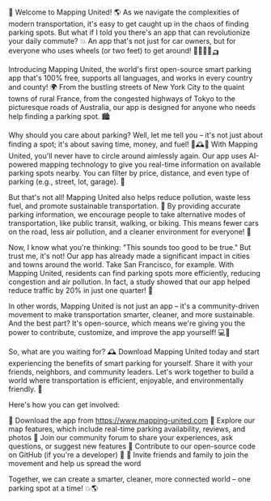 🎉 Welcome to Mapping United! 🌎 As we navigate the complexities of modern transportation, it's easy to get caught up in the chaos of finding parking spots. But what if I told you there's an app that can revolutionize your daily commute? 💥 An app that's not just for car owners, but for everyone who uses wheels (or two feet) to get around! 🚗🚌🏃‍♂️🛺

Introducing Mapping United, the world's first open-source smart parking app that's 100% free, supports all languages, and works in every country and county! 🌍 From the bustling streets of New York City to the quaint towns of rural France, from the congested highways of Tokyo to the picturesque roads of Australia, our app is designed for anyone who needs help finding a parking spot. 🏙️

Why should you care about parking? Well, let me tell you – it's not just about finding a spot; it's about saving time, money, and fuel! 💸🕰️💪 With Mapping United, you'll never have to circle around aimlessly again. Our app uses AI-powered mapping technology to give you real-time information on available parking spots nearby. You can filter by price, distance, and even type of parking (e.g., street, lot, garage). 📍

But that's not all! Mapping United also helps reduce pollution, waste less fuel, and promote sustainable transportation. 🌟 By providing accurate parking information, we encourage people to take alternative modes of transportation, like public transit, walking, or biking. This means fewer cars on the road, less air pollution, and a cleaner environment for everyone! 🌿

Now, I know what you're thinking: "This sounds too good to be true." But trust me, it's not! Our app has already made a significant impact in cities and towns around the world. Take San Francisco, for example. With Mapping United, residents can find parking spots more efficiently, reducing congestion and air pollution. In fact, a study showed that our app helped reduce traffic by 20% in just one quarter! 🚨

In other words, Mapping United is not just an app – it's a community-driven movement to make transportation smarter, cleaner, and more sustainable. And the best part? It's open-source, which means we're giving you the power to contribute, customize, and improve the app yourself! 💻👥

So, what are you waiting for? 🕰️ Download Mapping United today and start experiencing the benefits of smart parking for yourself. Share it with your friends, neighbors, and community leaders. Let's work together to build a world where transportation is efficient, enjoyable, and environmentally friendly. 🌈

Here's how you can get involved:

🔹 Download the app from https://www.mapping-united.com
🔹 Explore our map features, which include real-time parking availability, reviews, and photos
🔹 Join our community forum to share your experiences, ask questions, or suggest new features
🔹 Contribute to our open-source code on GitHub (if you're a developer) 🤖
🔹 Invite friends and family to join the movement and help us spread the word

Together, we can create a smarter, cleaner, more connected world – one parking spot at a time! 💥🌎